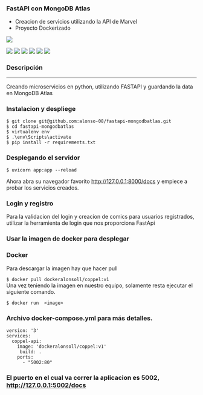 ### FastAPI con MongoDB Atlas

- Creacion de servicios utilizando la API de Marvel
- Proyecto Dockerizado


![](https://cosasdedevs.com/media/sections/images/fastapi.png)

![](https://img.shields.io/github/stars/pandao/editor.md.svg) ![](https://img.shields.io/github/forks/pandao/editor.md.svg) ![](https://img.shields.io/github/tag/pandao/editor.md.svg) ![](https://img.shields.io/github/release/pandao/editor.md.svg) ![](https://img.shields.io/github/issues/pandao/editor.md.svg) ![](https://img.shields.io/bower/v/editor.md.svg)



### Descripción 

----
Creando microservicios en python, utilizando FASTAPI y guardando la data en MongoDB Atlas<br>

### Instalacion y despliege<br>

`$ git clone git@github.com:alonso-08/fastapi-mongodbatlas.git`<br>
`$ cd fastapi-mongodbatlas`<br>
`$ virtualenv env`<br>
`$ .\env\Scripts\activate  `<br>
`$ pip install -r requirements.txt`<br>

### Desplegando el servidor
`$ uvicorn app:app --reload` </br>

Ahora abra su navegador favorito  http://127.0.0.1:8000/docs y empiece a probar los servicios creados.

### Login y registro
Para la validacion del login y creacion de comics para usuarios registrados, utilizar la herramienta de login que nos proporciona FastApi

### Usar la imagen de docker para desplegar
### Docker
Para descargar la imagen hay que hacer pull

`$ docker pull dockeralonsoll/coppel:v1`</br>
Una vez teniendo la imagen en nuestro equipo, solamente resta ejecutar el siguiente comando.

`$ docker run  <image>`</br>
### Archivo docker-compose.yml para más detalles.
```
version: '3'
services:
  coppel-api:
    image: 'dockeralonsoll/coppel:v1'
	 build: .
    ports:
      - "5002:80"
```
### El puerto en el cual va correr la aplicacion es 5002, http://127.0.0.1:5002/docs